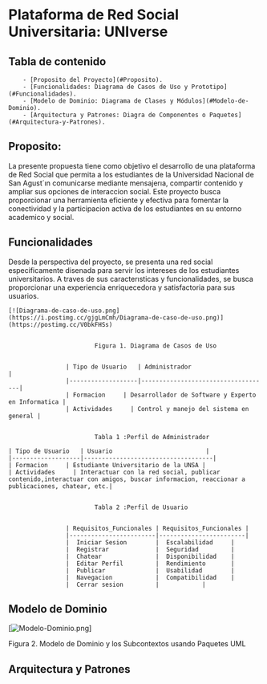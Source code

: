 # Plataforma de Red Social Universitaria: UNIverse

## Tabla de contenido
		- [Proposito del Proyecto](#Proposito).
		- [Funcionalidades: Diagrama de Casos de Uso y Prototipo](#Funcionalidades).
		- [Modelo de Dominio: Diagrama de Clases y Módulos](#Modelo-de-Dominio).
		- [Arquitectura y Patrones: Diagra de Componentes o Paquetes](#Arquitectura-y-Patrones).

## Proposito: 
La presente propuesta tiene como objetivo el desarrollo de una plataforma de Red Social que permita a los estudiantes de la Universidad Nacional de San Agust´ın comunicarse mediante mensajerıa, compartir contenido y ampliar sus opciones de interaccion social. Este proyecto busca proporcionar una herramienta eficiente y efectiva para fomentar la conectividad y la participacion activa de los estudiantes en su entorno academico y social.

## Funcionalidades

Desde la perspectiva del proyecto, se presenta una red social especificamente disenada para servir los intereses de los estudiantes universitarios. A traves de sus caracterısticas y funcionalidades, se busca proporcionar una experiencia enriquecedora y satisfactoria para sus usuarios.

	[![Diagrama-de-caso-de-uso.png](https://i.postimg.cc/gjgLmCmh/Diagrama-de-caso-de-uso.png)](https://postimg.cc/V0bkFHSs)


							Figura 1. Diagrama de Casos de Uso


					| Tipo de Usuario   | Administrador                          | 
					|-------------------|------------------------------------|
					| Formacion     | Desarrollador de Software y Experto en Informatica |
					| Actividades     | Control y manejo del sistema en general |
					

							Tabla 1 :Perfil de Administrador

	| Tipo de Usuario   | Usuario                          | 
	|-------------------|------------------------------------|
	| Formacion     | Estudiante Universitario de la UNSA |
	| Actividades     | Interactuar con la red social, publicar contenido,interactuar con amigos, buscar informacion, reaccionar a publicaciones, chatear, etc.|


							Tabla 2 :Perfil de Usuario


					| Requisitos_Funcionales | Requisitos_Funcionales |
					|------------------------|------------------------|
					|  Iniciar Sesion        |	Escalabilidad     |
					|  Registrar             |	Seguridad         |
					|  Chatear               |	Disponibilidad    |
					|  Editar Perfil         |	Rendimiento       |
					|  Publicar              |	Usabilidad        |
					|  Navegacion            |	Compatibilidad    |
					|  Cerrar sesion         | 			  |
						


## Modelo de Dominio
[![Modelo-Dominio.png](https://i.postimg.cc/9QMKmZtw/Modelo-Dominio.png)]

Figura 2. Modelo de Dominio y los Subcontextos usando Paquetes UML
## Arquitectura y Patrones


